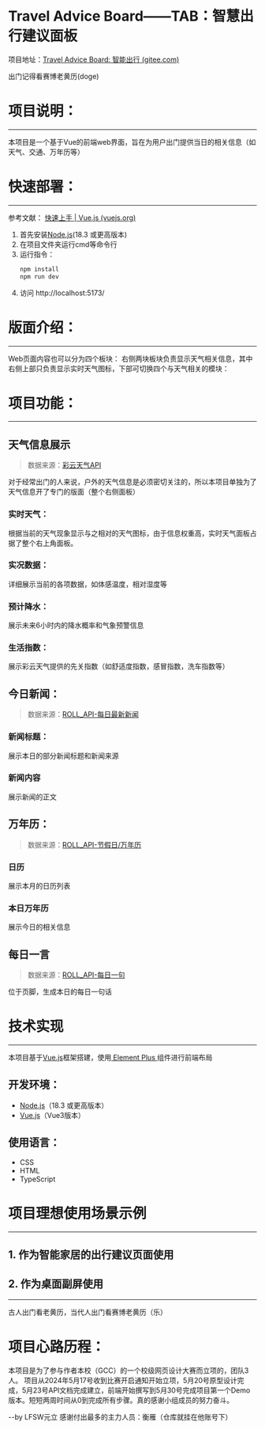 # Travel Advice Board——TAB：智慧出行建议面板
项目地址：[Travel Advice Board: 智能出行 (gitee.com)](https://gitee.com/luzhenxi/TAB)

出门记得看赛博老黄历(doge)


# 项目说明：
---
本项目是一个基于Vue的前端web界面，旨在为用户出门提供当日的相关信息（如天气、交通、万年历等）

# 快速部署：
---
参考文献：
[快速上手 | Vue.js (vuejs.org)](https://cn.vuejs.org/guide/quick-start.html)
1. 首先安装[Node.js](https://nodejs.org/en)(18.3 或更高版本)
2. 在项目文件夹运行cmd等命令行
3. 运行指令：
    ```bash
    npm install
    npm run dev
    ```
4. 访问 http://localhost:5173/

# 版面介绍：
---
Web页面内容也可以分为四个板块：
右侧两块板块负责显示天气相关信息，其中右侧上部只负责显示实时天气图标，下部可切换四个与天气相关的模块：

# 项目功能：
---
## 天气信息展示
> 数据来源：[彩云天气API](https://caiyunapp.com/index.html#api)

对于经常出门的人来说，户外的天气信息是必须密切关注的，所以本项目单独为了天气信息开了专门的版面（整个右侧面板）
### 实时天气：
根据当前的天气现象显示与之相对的天气图标，由于信息权重高，实时天气面板占据了整个右上角面板。
### 实况数据：
详细展示当前的各项数据，如体感温度，相对湿度等
### 预计降水：
展示未来6小时内的降水概率和气象预警信息
### 生活指数：
展示彩云天气提供的先关指数（如舒适度指数，感冒指数，洗车指数等）

## 今日新闻：
> 数据来源：[ROLL_API-每日最新新闻](https://www.mxnzp.com/doc/detail?id=12)
### 新闻标题：
展示本日的部分新闻标题和新闻来源
### 新闻内容
展示新闻的正文

## 万年历：
> 数据来源：[ROLL_API-节假日/万年历](https://www.mxnzp.com/doc/detail?id=1)

### 日历
展示本月的日历列表
### 本日万年历
展示今日的相关信息

## 每日一言
> 数据来源：[ROLL_API-每日一句 ](https://www.mxnzp.com/doc/detail?id=25)

位于页脚，生成本日的每日一句话


# 技术实现
---
本项目基于[Vue.js](https://cn.vuejs.org/)框架搭建，使用[ Element Plus ](https://element-plus.org/zh-CN/)组件进行前端布局

## 开发环境：
+ [Node.js](https://nodejs.org/en/)（18.3 或更高版本）
+ [Vue.js](https://cn.vuejs.org/)（Vue3版本）

## 使用语言：
+ CSS
+ HTML
+ TypeScript

# 项目理想使用场景示例
---
## 1. 作为智能家居的出行建议页面使用

## 2. 作为桌面副屏使用

---
古人出门看老黄历，当代人出门看赛博老黄历（乐）
# 项目心路历程：
本项目是为了参与作者本校（GCC）的一个校级网页设计大赛而立项的，团队3人。
项目从2024年5月17号收到比赛开启通知开始立项，5月20号原型设计完成，5月23号API文档完成建立，前端开始撰写到5月30号完成项目第一个Demo版本。短短两周时间从0到完成所有步骤。真的感谢小组成员的努力奋斗。

--by LFSW元立
感谢付出最多的主力人员：衡雁（仓库就挂在他账号下）